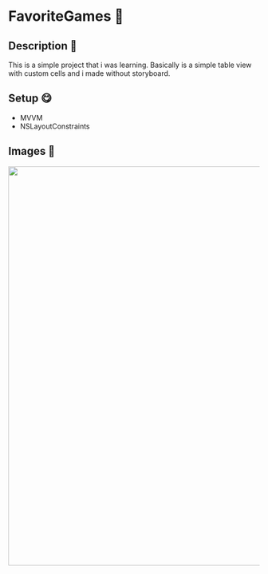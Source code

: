 # FavoriteGames 👾

## Description 📝
This is a simple project that i was learning. Basically is a simple table view with custom cells and i made without storyboard.

## Setup 😋
* MVVM
* NSLayoutConstraints

## Images 📸
<p float="left">
<img src="https://user-images.githubusercontent.com/43152275/137043107-54eb32be-977c-41af-a205-b26c7b651222.png" height="800">
</p>
